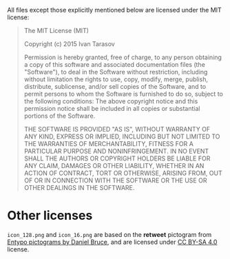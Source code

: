All files except those explicitly mentioned below are licensed under the MIT license:

> The MIT License (MIT)
> 
> Copyright (c) 2015 Ivan Tarasov
> 
> Permission is hereby granted, free of charge, to any person obtaining a copy of this software and associated documentation files (the "Software"), to deal in the Software without restriction, including without limitation the rights to use, copy, modify, merge, publish, distribute, sublicense, and/or sell copies of the Software, and to permit persons to whom the Software is furnished to do so, subject to the following conditions:  The above copyright notice and this permission notice shall be included in all copies or substantial portions of the Software.
> 
> THE SOFTWARE IS PROVIDED "AS IS", WITHOUT WARRANTY OF ANY KIND, EXPRESS OR IMPLIED, INCLUDING BUT NOT LIMITED TO THE WARRANTIES OF MERCHANTABILITY, FITNESS FOR A PARTICULAR PURPOSE AND NONINFRINGEMENT. IN NO EVENT SHALL THE AUTHORS OR COPYRIGHT HOLDERS BE LIABLE FOR ANY CLAIM, DAMAGES OR OTHER LIABILITY, WHETHER IN AN ACTION OF CONTRACT, TORT OR OTHERWISE, ARISING FROM, OUT OF OR IN CONNECTION WITH THE SOFTWARE OR THE USE OR OTHER DEALINGS IN THE SOFTWARE.

# Other licenses

`icon_128.png` and `icon_16.png` are based on the **retweet** pictogram from [Entypo pictograms by Daniel Bruce](http://www.entypo.com), and are licensed under [CC BY-SA 4.0](http://creativecommons.org/licenses/by-sa/4.0/) license.
